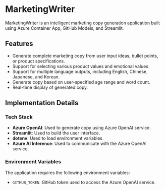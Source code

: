 # MarketingWriter

MarketingWriter is an intelligent marketing copy generation application built using Azure Container App, GitHub Models, and Streamlit.

## Features

- Generate complete marketing copy from user input ideas, bullet points, or product specifications.
- Support for selecting various product values and emotional values.
- Support for multiple language outputs, including English, Chinese, Japanese, and Korean.
- Generate copy based on user-specified age range and word count.
- Real-time display of generated copy.

## Implementation Details

### Tech Stack

- **Azure OpenAI**: Used to generate copy using Azure OpenAI service.
- **Streamlit**: Used to build the user interface.
- **dotenv**: Used to load environment variables.
- **Azure AI Inference**: Used to communicate with the Azure OpenAI service.

### Environment Variables

The application requires the following environment variables:

- `GITHUB_TOKEN`: GitHub token used to access the Azure OpenAI service.
